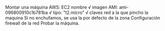Montar una máquina AWS: EC2
    nombre                                  √
    imagen AMI: ami-096800910c1b781ba       √
    tipo: "t2.micro"                        √
    claves
    red a la que pincho la maquina          Si no enchufamos, se usa la por defecto de la zona 
    Configuración firewall de la red
    Probar la máquina.